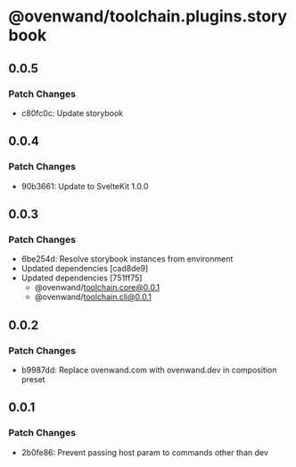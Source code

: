 # @ovenwand/toolchain.plugins.storybook

## 0.0.5

### Patch Changes

- c80fc0c: Update storybook

## 0.0.4

### Patch Changes

- 90b3661: Update to SvelteKit 1.0.0

## 0.0.3

### Patch Changes

- 6be254d: Resolve storybook instances from environment
- Updated dependencies [cad8de9]
- Updated dependencies [751ff75]
  - @ovenwand/toolchain.core@0.0.1
  - @ovenwand/toolchain.cli@0.0.1

## 0.0.2

### Patch Changes

- b9987dd: Replace ovenwand.com with ovenwand.dev in composition preset

## 0.0.1

### Patch Changes

- 2b0fe86: Prevent passing host param to commands other than dev
